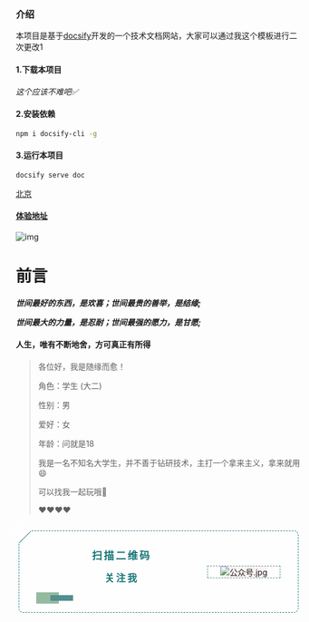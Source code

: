 ### 介绍

本项目是基于[docsify](https://docsify.js.org/#/zh-cn/)开发的一个技术文档网站，大家可以通过我这个模板进行二次更改1

#### 1.下载本项目

*这个应该不难吧✅*

#### 2.安装依赖

```bash
npm i docsify-cli -g
```

#### 3.运行本项目

```bash
docsify serve doc
```
<a href="http://8.130.113.65/#/">北京</a>
#### [体验地址](http://8.130.113.65/#/)

![img](https://dl4.weshineapp.com/gif/20171127/2904b98ec2d3125df800d8fe3ebb58c4.gif?f=micro_)

# 前言
*<b>世间最好的东西，是欢喜；世间最贵的善举，是结缘;</b>*</p>
*<b>世间最大的力量，是忍耐；世间最强的愿力，是甘愿;</b>*

#### 人生，唯有不断地舍，方可真正有所得 
>各位好，我是随缘而愈！
>
>角色：学生 (大二)
>
>性别：男 
>
>爱好：女
>
>年龄：问就是18
>
>我是一名不知名大学生，并不善于钻研技术，主打一个拿来主义，拿来就用😄
>
>可以找我一起玩哦🤭
>
>
>❤️❤️❤️❤️
<section data-id="10079" class="v3editor " style="border: 0px none; padding: 0px;" data-tools-id="37928"><section style="margin:10px 0px 10px 10px;"><section style="display: flex;justify-content: center;align-items:flex-start;"><section style="width: 30px;height: 30px;border-right:1px solid #187676;background: #fefefe;flex-shrink: 0;margin-left: -26px;margin-bottom: -16px;transform: rotate(45deg);-webkit-transform: rotate(45deg);-moz-transform: rotate(45deg);-ms-transform: rotate(45deg);-o-transform: rotate(45deg);" data-width="30px"></section><section style="margin-left: -16px; margin-top: 14px; border-style: dashed; border-width: 1px; border-color: #187676; background-color: #fefefe; border-radius: 8px; box-sizing: border-box; padding: 15px 30px; width: 100%; text-align: center;" data-width="100%"><section style="display: flex;justify-content:center;align-items:center;"><section style="width:70%;" data-width="70%"><p style="letter-spacing: 3px;"><span style="color: #187676;"><strong><span style="font-size: 18px; letter-spacing: 3px;">扫描二维码</span></strong></span></p><p style="letter-spacing: 3px;"><span style="color: #187676;"><strong><span style="color: #187676; font-size: 17px; letter-spacing: 3px;">关注我</span></strong></span></p><section style="display: flex;align-items:center;"><section style="width:40px;height:20px;background-color:#95ba9f;" data-width="40px"></section><section style="margin-left:-15px;width:40px;height:10px;background-color:#538f8f;" data-width="40px"></section></section></section><section style="width:30%;" data-width="30%"><section style="border-style: dashed;border-width: 1px;border-radius: 0px;border-color: #538f8f;" class=""><img src="http://bjimg01.weijulu.com/151430*20230425232716*168243643613.jpg" title="正在上传..." alt="公众号.jpg" data-tools-id="42297" _src="http://bjimg01.weijulu.com/151430*20230425232716*168243643613.jpg" style="z-index: -1; cursor: pointer; text-align: center; white-space: normal; background-color: #fff2f2;"></section></section></section></section></section></section></section>

